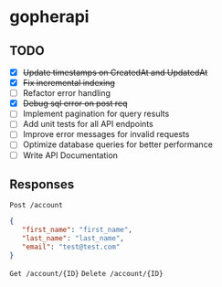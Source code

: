 # gopherapi

## TODO

- [X] ~~Update timestamps on CreatedAt and UpdatedAt~~
- [X] ~~Fix incremental indexing~~
- [ ] Refactor error handling
- [X] ~~Debug sql error on post req~~
- [ ] Implement pagination for query results
- [ ] Add unit tests for all API endpoints
- [ ] Improve error messages for invalid requests
- [ ] Optimize database queries for better performance
- [ ] Write API Documentation

## Responses

`Post /account`

 ```json
{
    "first_name": "first_name",
    "last_name": "last_name",
    "email": "test@test.com"
}
```

`Get /account/{ID}`
`Delete /account/{ID}`
